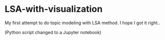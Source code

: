 # LSA-with-visualization

My first attempt to do topic modeling with LSA method. I hope I got it right..

(Python script changed to a Jupyter notebook)
